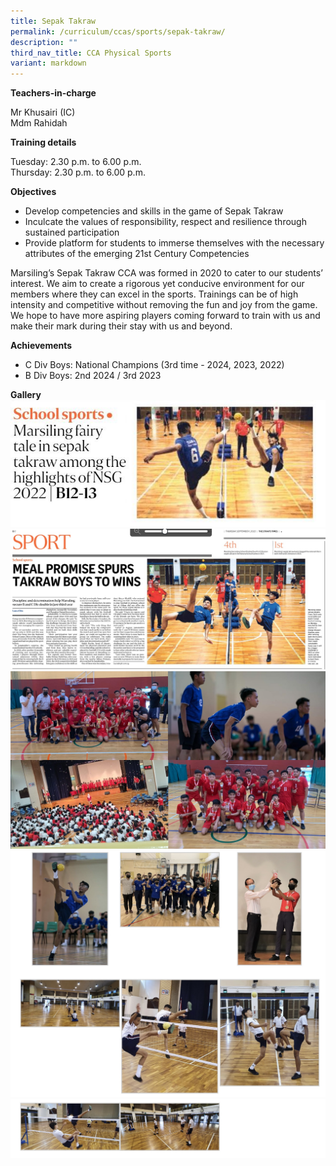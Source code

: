 ```yaml
---
title: Sepak Takraw
permalink: /curriculum/ccas/sports/sepak-takraw/
description: ""
third_nav_title: CCA Physical Sports
variant: markdown
---
```

**Teachers-in-charge**

Mr Khusairi  (IC)  
Mdm Rahidah

**Training details**

Tuesday: 2.30 p.m. to 6.00 p.m.  
Thursday: 2.30 p.m. to 6.00 p.m.

**Objectives**

*   Develop competencies and skills in the game of Sepak Takraw
*   Inculcate the values of responsibility, respect and resilience through sustained participation
*   Provide platform for students to immerse themselves with the necessary attributes of the emerging 21st Century Competencies

Marsiling’s Sepak Takraw CCA was formed in 2020 to cater to our students’ interest. We aim to create a rigorous yet conducive environment for our members where they can excel in the sports. Trainings can be of high intensity and competitive without removing the fun and joy from the game. We hope to have more aspiring players coming forward to train with us and make their mark during their stay with us and beyond.

**Achievements**

*   C Div Boys: National Champions (3rd time - 2024, 2023, 2022)
*   B Div Boys: 2nd 2024 / 3rd 2023

**Gallery**
![](/images/straits%20times_takraw_1%20sept%202022_1.jpeg)
![](/images/straits%20times_takraw_1%20sept%202022_2.jpeg)
![](/images/takraw%20collage.jpg)
![Sepak Takraw](/images/Sepak%20Takraw_1.jpg)
![Sepak Takraw](/images/Sepak%20Takraw_2.jpg)
